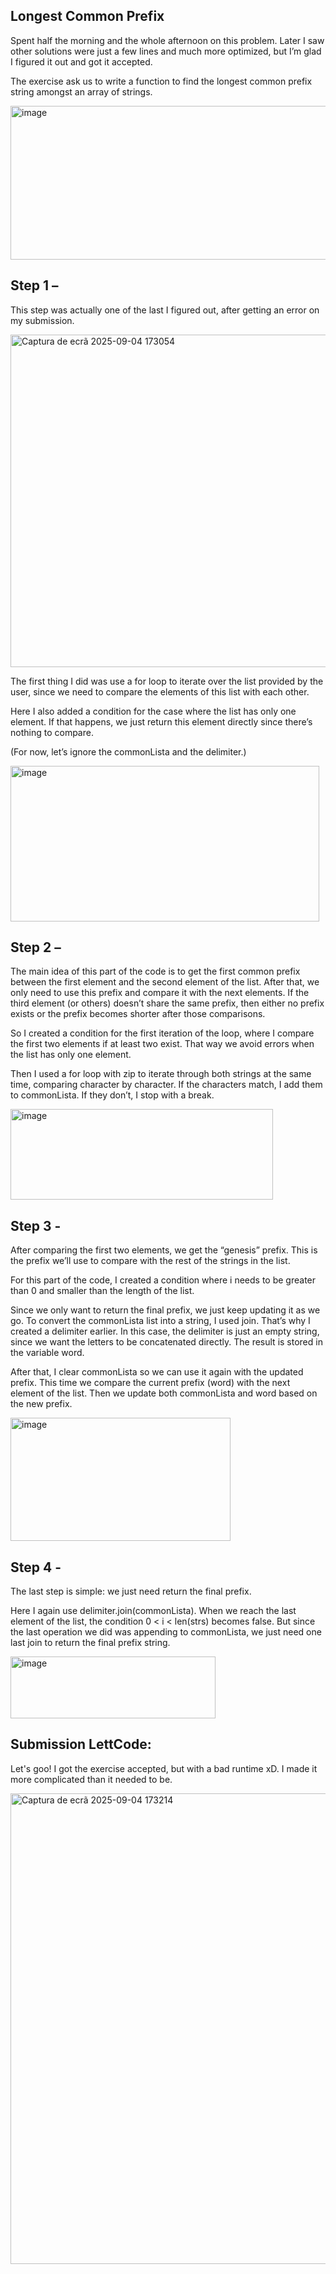 Longest Common Prefix
-
Spent half the morning and the whole afternoon on this problem. Later I saw other solutions were just a few lines and much more optimized, but I’m glad I figured it out and got it accepted.

The exercise ask us to write a function to find the longest common prefix string amongst an array of strings.

<img width="700" height="246" alt="image" src="https://github.com/user-attachments/assets/ade36ae3-cab9-4370-b7db-ab9372491be3" />


Step 1 – 
-
This step was actually one of the last I figured out, after getting an error on my submission.

<img width="900" height="532" alt="Captura de ecrã 2025-09-04 173054" src="https://github.com/user-attachments/assets/99e9b959-b5dc-4de7-98d6-a1d6206e011e" />

The first thing I did was use a for loop to iterate over the list provided by the user, since we need to compare the elements of this list with each other.

Here I also added a condition for the case where the list has only one element. If that happens, we just return this element directly since there’s nothing to compare.

(For now, let’s ignore the commonLista and the delimiter.)

<img width="494" height="249" alt="image" src="https://github.com/user-attachments/assets/defb9325-f294-4f6b-907f-d9719ce7a541" />


Step 2 – 
-

The main idea of this part of the code is to get the first common prefix between the first element and the second element of the list. After that, we only need to use this prefix and compare it with the next elements. If the third element (or others) doesn’t share the same prefix, then either no prefix exists or the prefix becomes shorter after those comparisons.

So I created a condition for the first iteration of the loop, where I compare the first two elements if at least two exist. That way we avoid errors when the list has only one element.

Then I used a for loop with zip to iterate through both strings at the same time, comparing character by character. If the characters match, I add them to commonLista. If they don’t, I stop with a break.

<img width="420" height="145" alt="image" src="https://github.com/user-attachments/assets/fd547216-0080-45fc-9c8c-c2d1e96f5d36" />

Step 3 - 
-

After comparing the first two elements, we get the “genesis” prefix. This is the prefix we’ll use to compare with the rest of the strings in the list.

For this part of the code, I created a condition where i needs to be greater than 0 and smaller than the length of the list.

Since we only want to return the final prefix, we just keep updating it as we go. To convert the commonLista list into a string, I used join. That’s why I created a delimiter earlier. In this case, the delimiter is just an empty string, since we want the letters to be concatenated directly. The result is stored in the variable word.

After that, I clear commonLista so we can use it again with the updated prefix. This time we compare the current prefix (word) with the next element of the list. Then we update both commonLista and word based on the new prefix.

<img width="352" height="197" alt="image" src="https://github.com/user-attachments/assets/5b8d367b-ccca-4744-b166-abdffca82507" />


Step 4 - 
-

The last step is simple: we just need return the final prefix.

Here I again use delimiter.join(commonLista). When we reach the last element of the list, the condition 0 < i < len(strs) becomes false. But since the last operation we did was appending to commonLista, we just need one last join to return the final prefix string.

<img width="328" height="99" alt="image" src="https://github.com/user-attachments/assets/a6a54350-c4e8-4bc7-9030-468591a42857" />


Submission LettCode:
-
Let's goo! I got the exercise accepted, but with a bad runtime xD. I made it more complicated than it needed to be.

<img width="914" height="753" alt="Captura de ecrã 2025-09-04 173214" src="https://github.com/user-attachments/assets/4417e257-7328-4244-824d-df6aeb202b18" />

